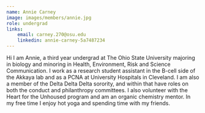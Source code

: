 ```yaml
---
name: Annie Carney
image: images/members/annie.jpg
role: undergrad
links:
    email: carney.270@osu.edu 
    linkedin: annie-carney-5a7487234
---
```


Hi I am Annie, a third year undergrad at The Ohio State University majoring in biology and minoring in Health, Environment, Risk and Science Communication. I work as a research student assistant in the B-cell side of the Akkaya lab and as a PCNA at University Hospitals in Cleveland. I am also a member of the Delta Delta Delta sorority, and within that have roles on both the conduct and philanthropy committees. I also volunteer with the Heart for the Unhoused program and am an organic chemistry mentor. In my free time I enjoy hot yoga and spending time with my friends. 